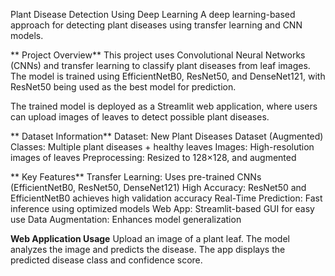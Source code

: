 Plant Disease Detection Using Deep Learning
A deep learning-based approach for detecting plant diseases using transfer learning and CNN models.

** Project Overview**
This project uses Convolutional Neural Networks (CNNs) and transfer learning to classify plant diseases from leaf images. The model is trained using EfficientNetB0, ResNet50, and DenseNet121, with ResNet50 being used as the best model for prediction.

The trained model is deployed as a Streamlit web application, where users can upload images of leaves to detect possible plant diseases.

** Dataset Information**
Dataset: New Plant Diseases Dataset (Augmented)
Classes: Multiple plant diseases + healthy leaves
Images: High-resolution images of leaves
Preprocessing: Resized to 128×128, and augmented

** Key Features**
Transfer Learning: Uses pre-trained CNNs (EfficientNetB0, ResNet50, DenseNet121)
High Accuracy: ResNet50 and EfficientNetB0 achieves high validation accuracy
Real-Time Prediction: Fast inference using optimized models
Web App: Streamlit-based GUI for easy use
Data Augmentation: Enhances model generalization

**Web Application Usage**
Upload an image of a plant leaf.
The model analyzes the image and predicts the disease.
The app displays the predicted disease class and confidence score.
